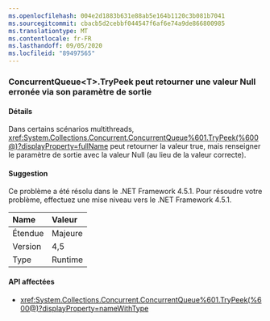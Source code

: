 ```yaml
---
ms.openlocfilehash: 004e2d1883b631e88ab5e164b1120c3b081b7041
ms.sourcegitcommit: cbacb5d2cebbf044547f6af6e74a9de866800985
ms.translationtype: MT
ms.contentlocale: fr-FR
ms.lasthandoff: 09/05/2020
ms.locfileid: "89497565"
---
```

### <a name="concurrentqueuelttgttrypeek-can-return-an-erroneous-null-via-its-out-parameter"></a>ConcurrentQueue&lt;T&gt;.TryPeek peut retourner une valeur Null erronée via son paramètre de sortie

#### <a name="details"></a>Détails

Dans certains scénarios multithreads, <xref:System.Collections.Concurrent.ConcurrentQueue%601.TryPeek(%600@)?displayProperty=fullName> peut retourner la valeur true, mais renseigner le paramètre de sortie avec la valeur Null (au lieu de la valeur correcte).

#### <a name="suggestion"></a>Suggestion

Ce problème a été résolu dans le .NET Framework 4.5.1. Pour résoudre votre problème, effectuez une mise niveau vers le .NET Framework 4.5.1.

| Name    | Valeur       |
|:--------|:------------|
| Étendue   |Majeure|
|Version|4,5|
|Type|Runtime|

#### <a name="affected-apis"></a>API affectées

- <xref:System.Collections.Concurrent.ConcurrentQueue%601.TryPeek(%600@)?displayProperty=nameWithType>

<!--

#### Affected APIs

- ``M:System.Collections.Concurrent.ConcurrentQueue`1.TryPeek(`0@)``

-->
